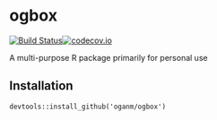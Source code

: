 # ogbox

[![Build Status](https://travis-ci.org/oganm/ogbox.svg?branch=master)](https://travis-ci.org/oganm/ogbox)[![codecov.io](https://codecov.io/github/oganm/ogbox/coverage.svg?branch=master)](https://codecov.io/github/oganm/ogbox?branch=master)


A multi-purpose R package primarily for personal use

## Installation
```
devtools::install_github('oganm/ogbox')
```